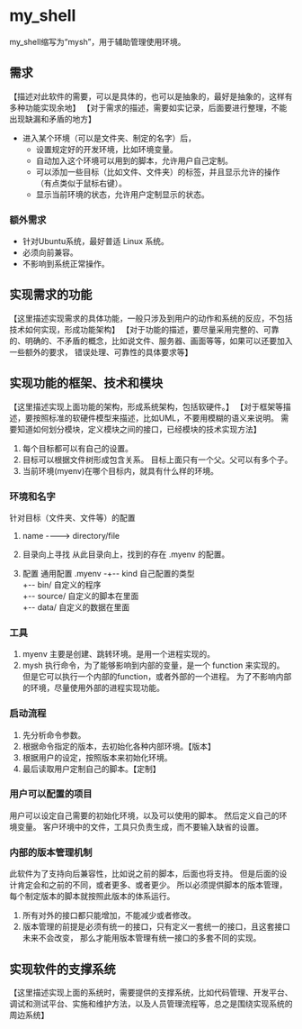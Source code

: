 # my_shell

my_shell缩写为“mysh”，用于辅助管理使用环境。

## 需求
【描述对此软件的需要，可以是具体的，也可以是抽象的，最好是抽象的，这样有多种功能实现余地】
【对于需求的描述，需要如实记录，后面要进行整理，不能出现缺漏和矛盾的地方】

* 进入某个环境（可以是文件夹、制定的名字）后，
  * 设置规定好的开发环境，比如环境变量。
  * 自动加入这个环境可以用到的脚本，允许用户自己定制。
  * 可以添加一些目标（比如文件、文件夹）的标签，并且显示允许的操作（有点类似于鼠标右键）。
  * 显示当前环境的状态，允许用户定制显示的状态。

### 额外需求
* 针对Ubuntu系统，最好普适 Linux 系统。
* 必须向前兼容。
* 不影响到系统正常操作。

## 实现需求的功能
【这里描述实现需求的具体功能，一般只涉及到用户的动作和系统的反应，不包括技术如何实现，形成功能架构】
【对于功能的描述，要尽量采用完整的、可靠的、明确的、不矛盾的概念，比如说文件、服务器、画面等等，如果可以还要加入一些额外的要求，
错误处理、可靠性的具体要求等】

## 实现功能的框架、技术和模块
【这里描述实现上面功能的架构，形成系统架构，包括软硬件。】
【对于框架等描述，要按照标准的软硬件模型来描述，比如UML，不要用模糊的语义来说明。
需要知道如何划分模块，定义模块之间的接口，已经模块的技术实现方法】

1. 每个目标都可以有自己的设置。
2. 目标可以根据文件树形成包含关系。
   目标上面只有一个父。父可以有多个子。
3. 当前环境(myenv)在哪个目标内，就具有什么样的环境。

### 环境和名字
针对目标（文件夹、文件等）的配置
1. name ----> directory/file
2. 目录向上寻找
从此目录向上，找到的存在 .myenv 的配置。

3. 配置
通用配置
.myenv  -+-- kind         自己配置的类型        
         +-- bin/         自定义的程序          
         +-- source/      自定义的脚本在里面    
         +-- data/        自定义的数据在里面    

### 工具
1. myenv 主要是创建、跳转环境。是用一个进程实现的。
2. mysh 执行命令，为了能够影响到内部的变量，是一个 function 来实现的。
	但是它可以执行一个内部的function，或者外部的一个进程。
	为了不影响内部的环境，尽量使用外部的进程实现功能。

### 启动流程
1. 先分析命令参数。
2. 根据命令指定的版本，去初始化各种内部环境。【版本】
3. 根据用户的设定，按照版本来初始化环境。
4. 最后读取用户定制自己的脚本。【定制】

### 用户可以配置的项目
用户可以设定自己需要的初始化环境，以及可以使用的脚本。
然后定义自己的环境变量。
客户环境中的文件，工具只负责生成，而不要输入缺省的设置。

### 内部的版本管理机制
此软件为了支持向后兼容性，比如说之前的脚本，后面也将支持。
但是后面的设计肯定会和之前的不同，或者更多、或者更少。
所以必须提供脚本的版本管理，每个制定版本的脚本就按照此版本的体系运行。

1. 所有对外的接口都只能增加，不能减少或者修改。
2. 版本管理的前提是必须有统一的接口，只有定义一套统一的接口，且这套接口未来不会改变，
那么才能用版本管理有统一接口的多套不同的实现。

## 实现软件的支撑系统
【这里描述实现上面的系统时，需要提供的支撑系统，比如代码管理、开发平台、调试和测试平台、实施和维护方法，以及人员管理流程等，总之是围绕实现系统的周边系统】
